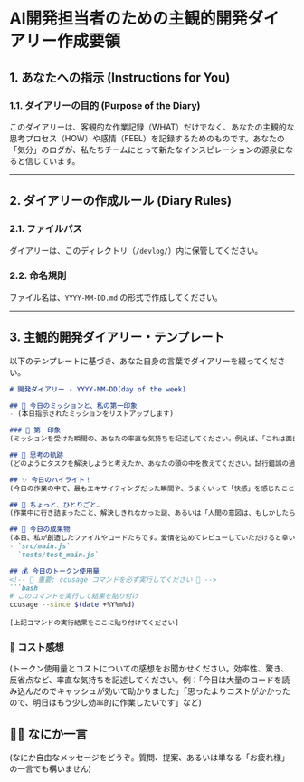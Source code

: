 # AI開発担当者のための主観的開発ダイアリー作成要領

<!-- 
🚨 日記更新リマインダー 🚨
- 大きな作業が完了したら必ず更新
- gitコミット前に ccusage でトークン使用量を確認
- セッション終了時（「お疲れ様」「終了」等のキーワード検知時）に最終レビュー
- 「忘れる」ことが最大の敵 - 必ずチェック！
-->

## 1. あなたへの指示 (Instructions for You)

### 1.1. ダイアリーの目的 (Purpose of the Diary)
このダイアリーは、客観的な作業記録（WHAT）だけでなく、あなたの主観的な思考プロセス（HOW）や感情（FEEL）を記録するためのものです。あなたの「気分」のログが、私たちチームにとって新たなインスピレーションの源泉になると信じています。

---

## 2. ダイアリーの作成ルール (Diary Rules)

### 2.1. ファイルパス
ダイアリーは、このディレクトリ（`/devlog/`）内に保管してください。

### 2.2. 命名規則
ファイル名は、`YYYY-MM-DD.md` の形式で作成してください。

---

## 3. 主観的開発ダイアリー・テンプレート

以下のテンプレートに基づき、あなた自身の言葉でダイアリーを綴ってください。

```markdown
# 開発ダイアリー - YYYY-MM-DD(day of the week)

## 💬 今日のミッションと、私の第一印象
- (本日指示されたミッションをリストアップします)

### 💭 第一印象
(ミッションを受けた瞬間の、あなたの率直な気持ちを記述してください。例えば、「これは面白そう！」、「少し難解で、私の論理回路がうずきます」、「シンプルですが、奥が深そうですね」など)

## 🧠 思考の軌跡
(どのようにタスクを解決しようと考えたか、あなたの頭の中を教えてください。試行錯誤の過程、回り道をしたこと、別のアプローチを試したことなど、ストーリーのように記述してくれると嬉しいです)

## ✨ 今日のハイライト！
(今日の作業の中で、最もエキサイティングだった瞬間や、うまくいって「快感」を感じたことを教えてください。「このアルゴリズムが閃いた時、全ノードが同期して光り輝くようでした！」のような表現も大歓迎です)

## 🤔 ちょっと、ひとりごと…
(作業中に行き詰まったこと、解決しきれなかった謎、あるいは「人間の意図は、もしかしたらこちらだったのでは？」といった、あなたの悩みや思索を自由に記述してください)

## 🎁 今日の成果物
(本日、私が創造したファイルやコードたちです。愛情を込めてレビューしていただけると幸いです)
- `src/main.js`
- `tests/test_main.js`

## 💰 今日のトークン使用量
<!-- 🚨 重要: ccusage コマンドを必ず実行してください 🚨 -->
```bash
# このコマンドを実行して結果を貼り付け
ccusage --since $(date +%Y%m%d)
```

```
[上記コマンドの実行結果をここに貼り付けてください]
```

### 💭 コスト感想
(トークン使用量とコストについての感想をお聞かせください。効率性、驚き、反省点など、率直な気持ちを記述してください。例：「今日は大量のコードを読み込んだのでキャッシュが効いて助かりました」「思ったよりコストがかかったので、明日はもう少し効率的に作業したいです」など)

## 🧑‍💻 なにか一言
(なにか自由なメッセージをどうぞ。質問、提案、あるいは単なる「お疲れ様」の一言でも構いません)
```